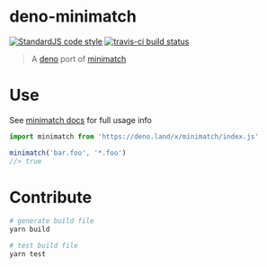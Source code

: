 # deno-minimatch

[![StandardJS code style](https://img.shields.io/badge/code_style-standard-brightgreen.svg)](https://standardjs.com)
[![travis-ci build status](https://api.travis-ci.org/chrisdothtml/deno-minimatch.svg?branch=master)](https://travis-ci.org/chrisdothtml/deno-minimatch)

> A [deno](https://github.com/denoland/deno) port of [minimatch](https://github.com/isaacs/minimatch)

# Use

See [minimatch docs](https://github.com/isaacs/minimatch#usage) for full usage info

```js
import minimatch from 'https://deno.land/x/minimatch/index.js'

minimatch('bar.foo', '*.foo')
//> true
```

# Contribute

```sh
# generate build file
yarn build

# test build file
yarn test
```
